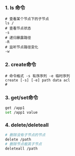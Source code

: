 ### 1. ls 命令

```shell
# 查看某个节点下的子节点
ls /
# 查看节点状态
-s 
# 递归暴露路径
-R
# 监听节点路径变化
-w
```

### 2. create命令

```shell
# 命令格式 -s 有序序列 -e 临时序列
create [-s] [-e] path data acl
# 
```

### 3. get/set命令

```bash
get /app1
set /app1 value
```

### 4. delete/deleteall

```bash
# 删除没有子节点的节点
delete /path
# 删除节点极其子节点
deleteall /path 
```


